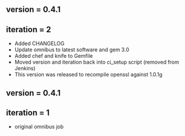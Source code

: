 ## version   = 0.4.1
## iteration = 2

* Added CHANGELOG
* Update omnibus to latest software and gem 3.0
* Added chef and knife to Gemfile
* Moved version and iteration back into ci_setup script (removed from Jenkins) 
* This version was released to recompile openssl against 1.0.1g

## version   = 0.4.1
## iteration = 1 

* original omnibus job
